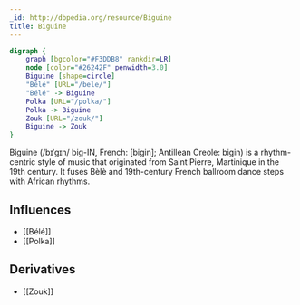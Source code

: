 ```yaml
---
_id: http://dbpedia.org/resource/Biguine
title: Biguine
---
```


```dot
digraph {
	graph [bgcolor="#F3DDB8" rankdir=LR]
	node [color="#26242F" penwidth=3.0]
	Biguine [shape=circle]
	"Bélé" [URL="/bele/"]
	"Bélé" -> Biguine
	Polka [URL="/polka/"]
	Polka -> Biguine
	Zouk [URL="/zouk/"]
	Biguine -> Zouk
}
```

Biguine (/bɪˈɡɪn/ big-IN, French: [biɡin]; Antillean Creole: bigin) is a rhythm-centric style of music that originated from Saint Pierre, Martinique in the 19th century. It fuses Bèlè and 19th-century French ballroom dance steps with African rhythms.

## Influences
- [[Bélé]]
- [[Polka]]

## Derivatives
- [[Zouk]]
